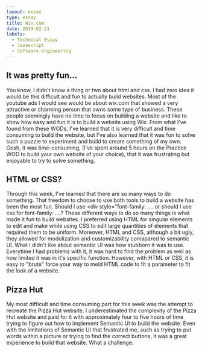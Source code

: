 ```yaml
---
layout: essay
type: essay
title: Wix.com
date: 2019-02-21
labels:
  - Technical Essay
  - Javascript
  - Software Engineering
---
```


## It was pretty fun...
You know, I didn't know a thing or two about html and css. I had zero idea it would be this difficult and fun to actually build websites. Most of the youtube ads I would see would be about wix.com that showed a very attractive or charming person that owns some type of business. These people seemingly have no time to focus on building a website and like to show how easy and fun it is to build a website using Wix. From what I've found from these WODs, I've learned that it is very difficult and time consuming to build the website, but I've also learned that it was fun to solve such a puzzle to experiment and build to create something of my own. Gosh, it was time-consuming, (I've spent around 5 hours on the Practice WOD to build your own website of your choice), that it was frustrating but enjoyable to try to solve something.

## HTML or CSS?

Through this week, I've learned that there are so many ways to do something. That freedom to choose to use both tools to build a website has been the most fun. Should I use <div style="font-family: .... or should I use css for font-family: ....? These different ways to do so many things is what made it fun to build websites. I preferred using HTML for singular elements to edit and make while using CSS to edit large quantities of elements that required them to be uniform. Moreover, HTML and CSS, although a bit ugly, they allowed for modulization and customizability comapared to semantic UI. What I didn't like about semantic UI was how stubborn it was to use. Everytime I had problems with it, it was hard to find the problem as well as how limited it was in it's specific function. However, with HTML or CSS, it is easy to "brute" force your way to meld HTML code to fit a parameter to fit the look of a website.

## Pizza Hut

My most difficult and time consuming part for this week was the attempt to recreate the Pizza Hut website. I underestimated the complexity of the Pizza Hut website and paid for it with approximately four to five hours of time trying to figure out how to implement Semantic UI to build the website. Even with the limitations of Semantic UI that frustrated me, such as trying to put words within a picture or trying to find the correct buttons, it was a great experience to build that website. What a challenge.
